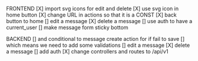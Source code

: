 FRONTEND
[X] import svg icons for edit and delete
[X] use svg icon in home button
[X] change URL in actions so that it is a CONST
[X] back button to home
[] edit a message
[X] delete a message
[] use auth to have a current_user
[] make message form sticky bottom 


BACKEND
[] and conditional to message create action for if fail to save
[] which means we need to add some validations
[] edit a message
[X] delete a message
[] add auth
[X] change controllers and routes to /api/v1